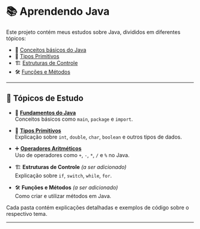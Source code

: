 # 📚 Aprendendo Java

Este projeto contém meus estudos sobre Java, divididos em diferentes tópicos:

- 📖 [Conceitos básicos do Java](src/fundamentos/README.md)
- 🔢 [Tipos Primitivos](src/tiposPrimitivos/README.md)
- 🏗️ [Estruturas de Controle](src/estruturasDeControle/README.md)
- 🛠️ [Funções e Métodos](src/funcoes/README.md)

---

## 📌 Tópicos de Estudo

- 📖 **[Fundamentos do Java](src/fundamentos/README.md)**  
  Conceitos básicos como `main`, `package` e `import`.

- 🔢 **[Tipos Primitivos](src/tiposPrimitivos/README.md)**  
  Explicação sobre `int`, `double`, `char`, `boolean` e outros tipos de dados.

- ➕ **[Operadores Aritméticos](src/operadoresAritmeticos/README.md)**  
  Uso de operadores como `+`, `-`, `*`, `/` e `%` no Java.

- 🏗 **Estruturas de Controle** *(a ser adicionado)*  
  Explicação sobre `if`, `switch`, `while`, `for`.

- 🛠 **Funções e Métodos** *(a ser adicionado)*  
  Como criar e utilizar métodos em Java.

Cada pasta contém explicações detalhadas e exemplos de código sobre o respectivo tema.

---